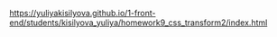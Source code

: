 https://yuliyakisilyova.github.io/1-front-end/students/kisilyova_yuliya/homework9_css_transform2/index.html
